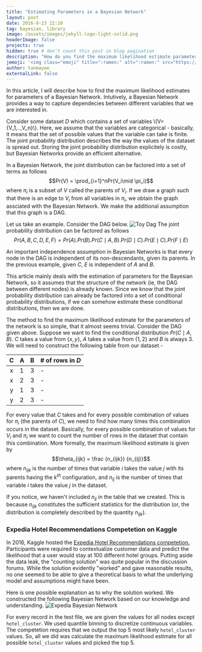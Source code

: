 ```yaml
---
title: "Estimating Parameters in a Bayesian Network"
layout: post
date: 2016-9-23 22:10
tag: bayesian, library
image: /assets/images/jekyll-logo-light-solid.png
headerImage: false
projects: true
hidden: true # don't count this post in blog pagination
description: "How do you find the maximum likelihood estimate parameters for a Bayesian Network."
jemoji: '<img class="emoji" title=":ramen:" alt=":ramen:" src="https://assets.github.com/images/icons/emoji/unicode/1f378.png" height="20" width="20" align="absmiddle">'
author: tanmayee
externalLink: false
---
```


In this article, I will describe how to find the maximum likelihood estimates for parameters of a Bayesian Network. Intutively, a Bayesian Network provides a way to capture dependecies between different variables that we are interested in.

Consider some dataset $D$ which contains a set of variables \\(V=\{V_1,..,V_n\}\\). Here, we assume that the variables are categorical - basically, it means that the set of possible values that the variable can take is finite. The joint probability distribution describes the way the values of the dataset is spread out. Storing the joint probability distribution explicitely is costly, but Bayesian Networks provide an efficient alternative. 

In a Bayesian Network, the joint distribution can be factored into a set of terms as follows $$Pr(V) = \prod_{i=1}^nPr(V_i\mid \pi_i)$$ where $\pi_i$ is a subset of $V$ called the parents of $V_i$. If we draw a graph such that there is an edge to $V_i$ from all variables in $\pi_i$, we obtain the graph assciated with the Bayesian Network. We make the additional assumption that this graph is a DAG. 

Let us take an example. Consider the DAG below. ![Toy Dag](https://raw.githubusercontent.com/triptoes1/triptoes1.github.io/master/assets/images/toy_dag1.png "Toy Dag") The joint probability distribution can be factored as follows $$Pr(A,B,C,D,E,F)=Pr(A).Pr(B).Pr(C \mid A,B).Pr(D \mid C).Pr(E \mid C).Pr(F \mid E)$$ 

An important independence assumption in Bayesian Networks is that every node in the DAG is independent of its non-descendants, given its parents. In the previous example, given $C$, $E$ is independent of $A$ and $B$.

This article mainly deals with the estimation of parameters for the Bayesian Network, so it assumes that the structure of the network (ie, the DAG between different nodes) is already known. Since we know that the joint probability distribution can already be factored into a set of conditional probability distributions, if we can somehow estimate these conditional distributions, then we are done. 

The method to find the maximum likelihood estimate for the parameters of the network is so simple, that it almost seems trivial. Consider the DAG given above. Suppose we want to find the conditional distribution $Pr(C \mid A,B)$. $C$ takes a value from $\{x,y\}$, $A$ takes a value from $\{1,2\}$ and $B$ is always $3$. We will need to construct the following table from our dataset -

| C | A | B | # of rows in $D$ |
|:-:|---|---|------------------|
| x | 1 | 3 |                  -|
| x | 2 | 3 |                  -|
| y | 1 | 3 |                  -|
| y | 2 | 3 |                  -|

For every value that $C$ takes and for every possible combination of values for $\pi_i$ (the parents of $C$), we need to find how many times this combination occurs in the dataset. Basically, for every possible combination of values for $V_i$ and $\pi_i$ we want to count the number of rows in the dataset that contain this combination. More formally, the maximum likelihood estimate is given by $$\theta_{ijk} = \frac {n_{ijk}} {n_{ij}}$$ where ${n_{ijk}}$ is the number of times that variable $i$ takes the value $j$ with its parents having the $k^{th}$ configuration, and $n_{ij}$ is the number of times that variable $i$ takes the value $j$ in the dataset. 

If you notice, we haven't included $n_{ij}$ in the table that we created. This is because $n_{ijk}$ constitutes the sufficient statistics for the distribution (or, the distribution is completely described by the quantity $n_{ijk}$). 

### Expedia Hotel Recommendations Competetion on Kaggle
In 2016, Kaggle hosted the [Expedia Hotel Recommendations competetion.](https://www.kaggle.com/c/expedia-hotel-recommendations) Participants were required to contextualize customer data and predict the likelihood that a user would stay at 100 different hotel groups. Putting aside the data leak, the "counting solution" was quite popular in the discussion forums. While the solution evidently "worked" and gave reasonable results, no one seemed to be able to give a theoretical basis to what the underlying model and assumptions might have been. 

Here is one possible explanation as to why the solution worked. We constructed the following Bayesian Network based on our knowledge and understanding. 
![Expedia Bayesian Network](https://raw.githubusercontent.com/triptoes1/triptoes1.github.io/master/assets/images/expedia_bn.png "Kaggle Expedia")

For every record in the test file, we are given the values for all nodes except <tt>`hotel_cluster`</tt>. We used quantile binning to discretize continuous variables. The competetion requires that we output the top 5 most likely <tt>`hotel_cluster`</tt> values. So, all we did was calculate the maximum likelihood estimate for all possible <tt>`hotel_cluster`</tt> values and picked the top 5.
